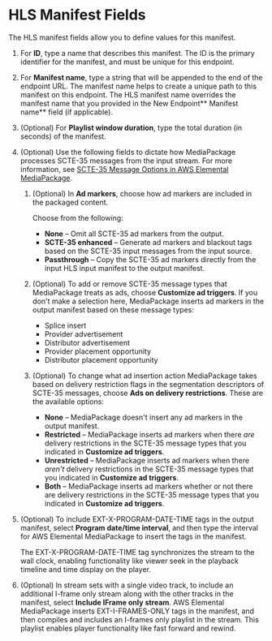 # HLS Manifest Fields<a name="endpoints-cmaf-manifest"></a>

The HLS manifest fields allow you to define values for this manifest\.

1. For **ID**, type a name that describes this manifest\. The ID is the primary identifier for the manifest, and must be unique for this endpoint\.

1. For **Manifest name**, type a string that will be appended to the end of the endpoint URL\. The manifest name helps to create a unique path to this manifest on this endpoint\. The HLS manifest name overrides the manifest name that you provided in the New Endpoint** Manifest name** field \(if applicable\)\.

1. \(Optional\) For **Playlist window duration**, type the total duration \(in seconds\) of the manifest\.

1. \(Optional\) Use the following fields to dictate how MediaPackage processes SCTE\-35 messages from the input stream\. For more information, see [SCTE\-35 Message Options in AWS Elemental MediaPackage](scte.md)\. 

   1. \(Optional\) In **Ad markers**, choose how ad markers are included in the packaged content\. 

      Choose from the following:
      + **None** – Omit all SCTE\-35 ad markers from the output\.
      + **SCTE\-35 enhanced** – Generate ad markers and blackout tags based on the SCTE\-35 input messages from the input source\.
      + **Passthrough** – Copy the SCTE\-35 ad markers directly from the input HLS input manifest to the output manifest\.

   1. \(Optional\) To add or remove SCTE\-35 message types that MediaPackage treats as ads, choose **Customize ad triggers**\. If you don't make a selection here, MediaPackage inserts ad markers in the output manifest based on these message types:
      + Splice insert
      + Provider advertisement
      + Distributor advertisement
      + Provider placement opportunity
      + Distributor placement opportunity

   1. \(Optional\) To change what ad insertion action MediaPackage takes based on delivery restriction flags in the segmentation descriptors of SCTE\-35 messages, choose **Ads on delivery restrictions**\. These are the available options:
      + **None** – MediaPackage doesn't insert any ad markers in the output manifest\.
      + **Restricted** – MediaPackage inserts ad markers when there *are* delivery restrictions in the SCTE\-35 message types that you indicated in **Customize ad triggers**\.
      + **Unrestricted** – MediaPackage inserts ad markers when there *aren't* delivery restrictions in the SCTE\-35 message types that you indicated in **Customize ad triggers**\.
      + **Both** – MediaPackage inserts ad markers whether or not there are delivery restrictions in the SCTE\-35 message types that you indicated in **Customize ad triggers**\.

1. \(Optional\) To include EXT\-X\-PROGRAM\-DATE\-TIME tags in the output manifest, select **Program date/time interval**, and then type the interval for AWS Elemental MediaPackage to insert the tags in the manifest\.

   The EXT\-X\-PROGRAM\-DATE\-TIME tag synchronizes the stream to the wall clock, enabling functionality like viewer seek in the playback timeline and time display on the player\.

1. \(Optional\) In stream sets with a single video track, to include an additional I\-frame only stream along with the other tracks in the manifest, select **Include IFrame only stream**\. AWS Elemental MediaPackage inserts EXT\-I\-FRAMES\-ONLY tags in the manifest, and then compiles and includes an I\-frames only playlist in the stream\. This playlist enables player functionality like fast forward and rewind\.